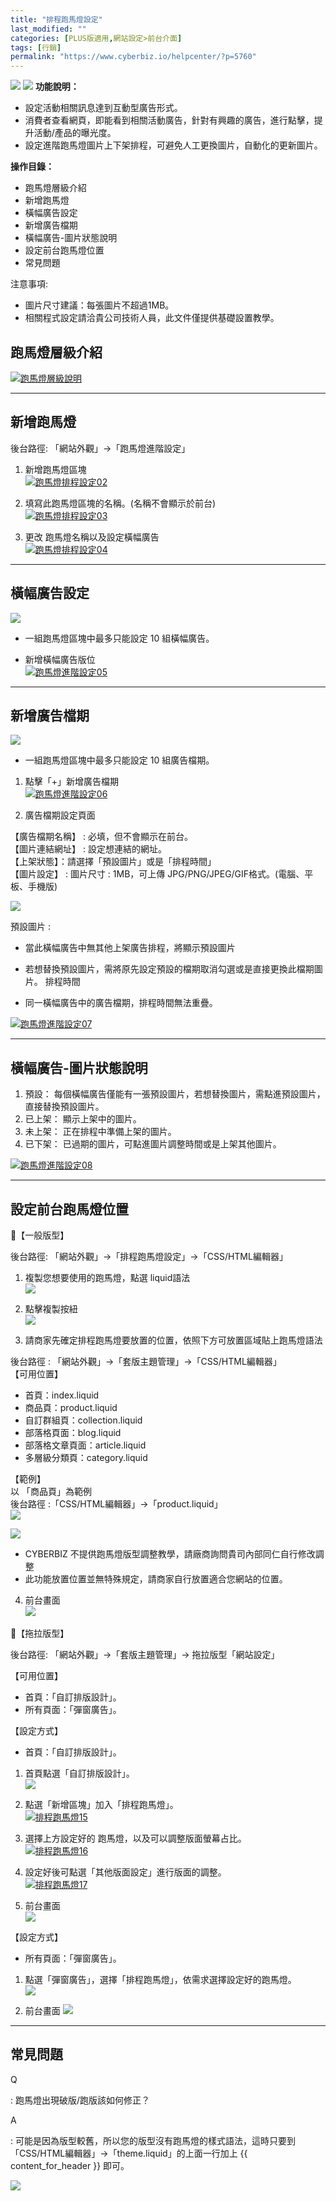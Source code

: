 ```yaml
---
title: "排程跑馬燈設定"
last_modified: ""
categories: [PLUS版適用,網站設定>前台介面]
tags: [行銷]
permalink: "https://www.cyberbiz.io/helpcenter/?p=5760"
---
```


![](https://www.cyberbiz.io/helpcenter/wp-content/uploads/一般版3.png)
![](https://www.cyberbiz.io/helpcenter/wp-content/uploads/PLUS版3.png)
**功能說明：**  

* 設定活動相關訊息達到互動型廣告形式。
* 消費者查看網頁，即能看到相關活動廣告，針對有興趣的廣告，進行點擊，提升活動/產品的曝光度。
* 設定進階跑馬燈圖片上下架排程，可避免人工更換圖片，自動化的更新圖片。

**操作目錄：**

* 跑馬燈層級介紹 
* 新增跑馬燈
* 橫幅廣告設定
* 新增廣告檔期
* 橫幅廣告-圖片狀態說明
* 設定前台跑馬燈位置
* 常見問題

注意事項:  

* 圖片尺寸建議：每張圖片不超過1MB。 
* 相關程式設定請洽貴公司技術人員，此文件僅提供基礎設置教學。



## 跑馬燈層級介紹

[![跑馬燈層級說明](https://www.cyberbiz.io/support/wp-content/uploads/跑馬燈進階設定01.png)](https://www.cyberbiz.io/support/wp-content/uploads/跑馬燈進階設定01.png)  

* * *

## 新增跑馬燈


後台路徑: 「網站外觀」→「跑馬燈進階設定」  


1. 新增跑馬燈區塊  
[![跑馬燈排程設定02](https://www.cyberbiz.io/support/wp-content/uploads/跑馬燈進階設定02.png)](https://www.cyberbiz.io/support/wp-content/uploads/跑馬燈進階設定02.png)




2. 填寫此跑馬燈區塊的名稱。(名稱不會顯示於前台)  
[![跑馬燈排程設定03](https://www.cyberbiz.io/support/wp-content/uploads/跑馬燈進階設定03.png)](https://www.cyberbiz.io/support/wp-content/uploads/跑馬燈進階設定03.png)



3. 更改 跑馬燈名稱以及設定橫幅廣告  
[![跑馬燈排程設定04](https://www.cyberbiz.io/support/wp-content/uploads/跑馬燈進階設定04.png)](https://www.cyberbiz.io/support/wp-content/uploads/跑馬燈進階設定04.png)



* * *

## 橫幅廣告設定

![](https://www.cyberbiz.io/support/wp-content/uploads/2021/12/fountain-pen.png)

* 一組跑馬燈區塊中最多只能設定 10 組橫幅廣告。

* 新增橫幅廣告版位  
[![跑馬燈進階設定05](https://www.cyberbiz.io/support/wp-content/uploads/跑馬燈進階設定05.png)](https://www.cyberbiz.io/support/wp-content/uploads/跑馬燈進階設定05.png)




* * *

## 新增廣告檔期

![](https://www.cyberbiz.io/support/wp-content/uploads/2021/12/fountain-pen.png)

* 一組跑馬燈區塊中最多只能設定 10 組廣告檔期。

1. 點擊「+」新增廣告檔期  
[![跑馬燈進階設定06](https://www.cyberbiz.io/support/wp-content/uploads/跑馬燈進階設定06.png)](https://www.cyberbiz.io/support/wp-content/uploads/跑馬燈進階設定06.png)




2. 廣告檔期設定頁面  

【廣告檔期名稱】 : 必填，但不會顯示在前台。  
【圖片連結網址】 : 設定想連結的網址。  
【上架狀態】：請選擇「預設圖片」或是「排程時間」  
【圖片設定】 : 圖片尺寸 : 1MB，可上傳 JPG/PNG/JPEG/GIF格式。(電腦、平板、手機版)  


![](https://www.cyberbiz.io/support/wp-content/uploads/2021/12/fountain-pen.png)

預設圖片 :

* 當此橫幅廣告中無其他上架廣告排程，將顯示預設圖片
* 若想替換預設圖片，需將原先設定預設的檔期取消勾選或是直接更換此檔期圖片。
排程時間

* 同一橫幅廣告中的廣告檔期，排程時間無法重疊。

[![跑馬燈進階設定07](https://www.cyberbiz.io/support/wp-content/uploads/跑馬燈進階設定07.png)](https://www.cyberbiz.io/support/wp-content/uploads/跑馬燈進階設定07.png)



* * *

## 橫幅廣告-圖片狀態說明

1. 預設： 每個橫幅廣告僅能有一張預設圖片，若想替換圖片，需點進預設圖片，直接替換預設圖片。 
2. 已上架：  顯示上架中的圖片。 
3. 未上架： 正在排程中準備上架的圖片。 
4. 已下架： 已過期的圖片，可點進圖片調整時間或是上架其他圖片。

[![跑馬燈進階設定08](https://www.cyberbiz.io/support/wp-content/uploads/跑馬燈進階設定08.png)](https://www.cyberbiz.io/support/wp-content/uploads/跑馬燈進階設定08.png)  

* * *

## 設定前台跑馬燈位置



📍【一般版型】

後台路徑: 「網站外觀」→「排程跑馬燈設定」→「CSS/HTML編輯器」  


1. 複製您想要使用的跑馬燈，點選 liquid語法  
[![](https://www.cyberbiz.io/support/wp-content/uploads/跑馬燈進階設定09.png)](https://www.cyberbiz.io/support/wp-content/uploads/跑馬燈進階設定09.png)




2. 點擊複製按紐  
[![](https://www.cyberbiz.io/support/wp-content/uploads/跑馬燈進階設定10.png)](https://www.cyberbiz.io/support/wp-content/uploads/跑馬燈進階設定10.png)




3. 請商家先確定排程跑馬燈要放置的位置，依照下方可放置區域貼上跑馬燈語法  

後台路徑 : 「網站外觀」→「套版主題管理」→「CSS/HTML編輯器」  
【可用位置】  

* 首頁：index.liquid 
* 商品頁：product.liquid
* 自訂群組頁：collection.liquid
* 部落格頁面：blog.liquid
* 部落格文章頁面：article.liquid
* 多層級分類頁：category.liquid

【範例】  
以 「商品頁」為範例  
後台路徑 :「CSS/HTML編輯器」→「product.liquid」  
[![](https://www.cyberbiz.io/support/wp-content/uploads/跑馬燈進階設定11.png)](https://www.cyberbiz.io/support/wp-content/uploads/跑馬燈進階設定11.png)

![](https://www.cyberbiz.io/support/wp-content/uploads/2021/12/fountain-pen.png)

* CYBERBIZ 不提供跑馬燈版型調整教學，請廠商詢問貴司內部同仁自行修改調整
* 此功能放置位置並無特殊規定，請商家自行放置適合您網站的位置。




4. 前台畫面  
[![](https://www.cyberbiz.io/support/wp-content/uploads/跑馬燈進階設定12.png)](https://www.cyberbiz.io/support/wp-content/uploads/跑馬燈進階設定12.png)




📍【拖拉版型】

後台路徑: 「網站外觀」→「套版主題管理」→ 拖拉版型「網站設定」  

【可用位置】  

* 首頁：「自訂排版設計」。
* 所有頁面：「彈窗廣告」。 


【設定方式】  

* 首頁：「自訂排版設計」。


1. 首頁點選「自訂排版設計」。  
[![](https://www.cyberbiz.io/support/wp-content/uploads/跑馬燈進階設定14.png)](https://www.cyberbiz.io/support/wp-content/uploads/跑馬燈進階設定14.png)




2. 點選「新增區塊」加入「排程跑馬燈」。  
[![排程跑馬燈15](https://www.cyberbiz.io/support/wp-content/uploads/跑馬燈進階設定15.png)](https://www.cyberbiz.io/support/wp-content/uploads/跑馬燈進階設定15.png)




3. 選擇上方設定好的 跑馬燈，以及可以調整版面螢幕占比。  
[![排程跑馬燈16](https://www.cyberbiz.io/support/wp-content/uploads/跑馬燈進階設定16.png)](https://www.cyberbiz.io/support/wp-content/uploads/跑馬燈進階設定16.png)




4. 設定好後可點選「其他版面設定」進行版面的調整。  
[![排程跑馬燈17](https://www.cyberbiz.io/support/wp-content/uploads/跑馬燈進階設定17.png)](https://www.cyberbiz.io/support/wp-content/uploads/跑馬燈進階設定17.png)




5. 前台畫面  
[![](https://www.cyberbiz.io/support/wp-content/uploads/跑馬燈進階設定18.png)](https://www.cyberbiz.io/support/wp-content/uploads/跑馬燈進階設定18.png)





【設定方式】  

* 所有頁面：「彈窗廣告」。 


1. 點選「彈窗廣告」，選擇「排程跑馬燈」，依需求選擇設定好的跑馬燈。  
[![](https://www.cyberbiz.io/support/wp-content/uploads/跑馬燈進階設定20.png)](https://www.cyberbiz.io/support/wp-content/uploads/跑馬燈進階設定20.png)



2. 前台畫面 [![](https://www.cyberbiz.io/support/wp-content/uploads/跑馬燈進階設定19.png)](https://www.cyberbiz.io/support/wp-content/uploads/跑馬燈進階設定19.png)

* * *

## 常見問題

Q

: 跑馬燈出現破版/跑版該如何修正？

A

: 可能是因為版型較舊，所以您的版型沒有跑馬燈的樣式語法，這時只要到「CSS/HTML編輯器」→「theme.liquid」的上面一行加上 {{
content_for_header }} 即可。

[![](https://www.cyberbiz.io/support/wp-content/uploads/跑馬燈進階設定13.png)](https://www.cyberbiz.io/support/wp-content/uploads/跑馬燈進階設定13.png)

